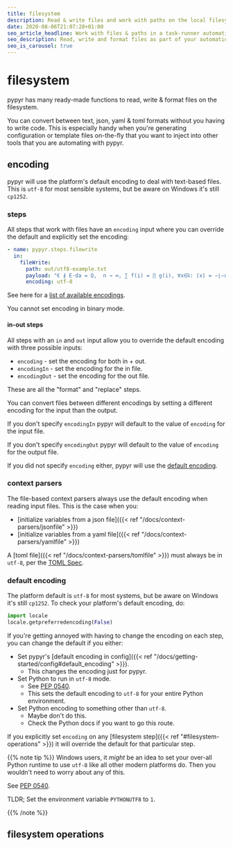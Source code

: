 ```yaml
---
title: filesystem
description: Read & write files and work with paths on the local filesystem.
date: 2020-08-06T21:07:28+01:00
seo_article_headline: Work with files & paths in a task-runner automation pipeline.
seo_description: Read, write and format files as part of your automation pipeline tasks. 
seo_is_carousel: true
---
```

# filesystem
pypyr has many ready-made functions to read, write & format files on the
filesystem.

You can convert between text, json, yaml & toml formats without you having to
write code. This is especially handy when you're generating configuration or
template files on-the-fly that you want to inject into other tools that you are
automating with pypyr.

## encoding
pypyr will use the platform's default encoding to deal with text-based files.
This is `utf-8` for most sensible systems, but be aware on Windows it's still
`cp1252`.

### steps
All steps that work with files have an `encoding` input where you can override
the default and explicitly set the encoding:

```yaml
- name: pypyr.steps.filewrite
  in:
    fileWrite:
      path: out/utf8-example.txt
      payload: "€ ∮ E⋅da = Q,  n → ∞, ∑ f(i) = ∏ g(i), ∀x∈ℝ: ⌈x⌉ = −⌊−x⌋, α ∧ ¬β = ¬(¬α ∨ β)"
      encoding: utf-8
```

See here for a [list of available encodings](https://docs.python.org/3/library/codecs.html#standard-encodings).

You cannot set encoding in binary mode.

#### in-out steps
All steps with an `in` and `out` input allow you to override the default
encoding with three possible inputs:
- `encoding` - set the encoding for both in + out.
- `encodingIn` - set the encoding for the in file.
- `encodingOut` - set the encoding for the out file.

These are all the "format" and "replace" steps.

You can convert files between different encodings by setting a different
encoding for the input than the output.

If you don't specify `encodingIn` pypyr will default to the value of `encoding`
for the input file.

If you don't specify `encodingOut` pypyr will default to the value of `encoding`
for the output file.

If you did not specify `encoding` either, pypyr will use the [default
encoding](#default-encoding).

### context parsers
The file-based context parsers always use the default encoding when reading
input files. This is the case when you:
- [initialize variables from a json file]({{< ref "/docs/context-parsers/jsonfile" >}})
- [initialize variables from a yaml file]({{< ref "/docs/context-parsers/yamlfile" >}}) 

A [toml file]({{< ref "/docs/context-parsers/tomlfile" >}}) must always be in
`utf-8`, per the [TOML Spec](https://toml.io/en/latest#spec).

### default encoding
The platform default is `utf-8` for most systems, but be aware on Windows it's
still `cp1252`. To check your platform's default encoding, do:
```python
import locale
locale.getpreferredencoding(False)
```

If you're getting annoyed with having to change the encoding on each step, you
can change the default if you either:

- Set pypyr's [default encoding in config]({{< ref "/docs/getting-started/config#default_encoding" >}}).
    - This changes the encoding just for pypyr.
- Set Python to run in `utf-8` mode.
    - See [PEP 0540](https://www.python.org/dev/peps/pep-0540/).
    - This sets the default encoding to `utf-8` for your entire Python environment.
- Set Python encoding to something other than `utf-8`.
    - Maybe don't do this.
    - Check the Python docs if you want to go this route.

If you explicitly set `encoding` on any [filesystem step]({{< ref
"#filesystem-operations" >}}) it will override the default for that particular
step.

{{% note tip %}}
Windows users, it _might_ be an idea to set your over-all
Python runtime to use `utf-8` like all other modern platforms do. Then you
wouldn't need to worry about any of this.

See [PEP 0540](https://www.python.org/dev/peps/pep-0540/).

TLDR; Set the environment variable `PYTHONUTF8` to `1`.
 
{{% /note %}}


## filesystem operations